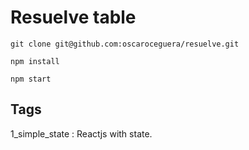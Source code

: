 # Resuelve table

`git clone git@github.com:oscaroceguera/resuelve.git`

`npm install`

`npm start`

## Tags

1_simple_state : Reactjs with state.
